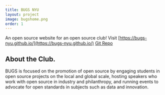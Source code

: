 ```yaml
---
title: BUGS NYU
layout: project
image: bugshome.png
order: 1
---
```


An open source website for an open source club! Visit [https://bugs-nyu.github.io/](https://bugs-nyu.github.io/) [Git Repo](https://github.com/BUGS-NYU/bugs-nyu.github.io)

## About the Club.
BUGS is focused on the promotion of open source by engaging students in open source projects on the local and global scale, hosting speakers who work with open source in industry and philanthropy, and running events to advocate for open standards in subjects such as data and innovation.
